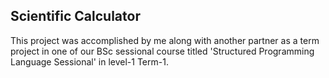 ## Scientific Calculator

This project was accomplished by me along with another partner as a term project in one of our BSc sessional course titled 'Structured Programming Language Sessional' in  level-1 Term-1.
